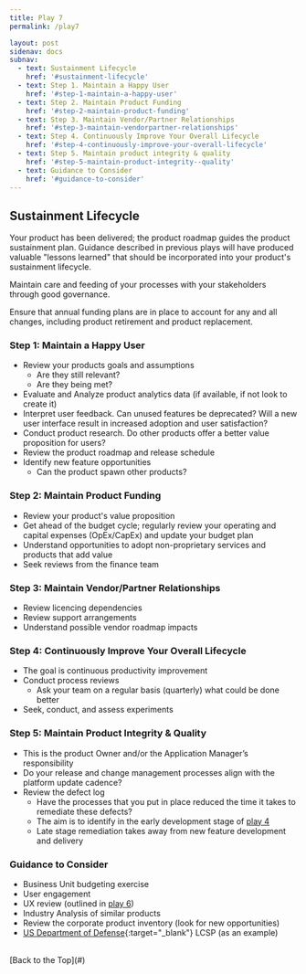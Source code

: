 ```yaml
---
title: Play 7
permalink: /play7

layout: post
sidenav: docs
subnav: 
  - text: Sustainment Lifecycle
    href: '#sustainment-lifecycle'
  - text: Step 1. Maintain a Happy User
    href: '#step-1-maintain-a-happy-user'
  - text: Step 2. Maintain Product Funding
    href: '#step-2-maintain-product-funding'
  - text: Step 3. Maintain Vendor/Partner Relationships
    href: '#step-3-maintain-vendorpartner-relationships'
  - text: Step 4. Continuously Improve Your Overall Lifecycle
    href: '#step-4-continuously-improve-your-overall-lifecycle'
  - text: Step 5. Maintain product integrity & quality
    href: '#step-5-maintain-product-integrity--quality'
  - text: Guidance to Consider
    href: '#guidance-to-consider'
---
```

## Sustainment Lifecycle
Your product has been delivered; the product roadmap guides the product sustainment plan. Guidance described in previous plays will have produced valuable "lessons learned" that should be incorporated into your product's sustainment lifecycle.

Maintain care and feeding of your processes with your stakeholders through good governance.

Ensure that annual funding plans are in place to account for any and all changes, including product retirement and product replacement.

### Step 1: Maintain a Happy User
-	Review your products goals and assumptions
    - Are they still relevant?
    - Are they being met?
-	Evaluate and Analyze product analytics data (if available, if not look to create it)
-	Interpret user feedback. Can unused features be deprecated? Will a new user interface result in increased adoption and user satisfaction?
-	Conduct product research. Do other products offer a better value proposition for users? 
-	Review the product roadmap and release schedule
-	Identify new feature opportunities
    - Can the product spawn other products?

### Step 2: Maintain Product Funding
-	Review your product's value proposition
-	Get ahead of the budget cycle; regularly review your operating and capital expenses (OpEx/CapEx) and update your budget plan
-	Understand opportunities to adopt non-proprietary services and products that add value
-	Seek reviews from the finance team

### Step 3: Maintain Vendor/Partner Relationships
-	Review licencing dependencies
-	Review support arrangements
-	Understand possible vendor roadmap impacts

### Step 4: Continuously Improve Your Overall Lifecycle
-	The goal is continuous productivity improvement
-	Conduct process reviews
    - Ask your team on a regular basis (quarterly) what could be done better
-	Seek, conduct, and assess experiments

### Step 5: Maintain Product Integrity & Quality
-	This is the product Owner and/or the Application Manager’s responsibility
-	Do your release and change management processes align with the platform update cadence?
-	Review the defect log
    - Have the processes that you put in place reduced the time it takes to remediate these defects?
    - The aim is to identify in the early development stage of [play 4](/CITZ-IMB-playbook/play4)
    - Late stage remediation takes away from new feature development and delivery

### Guidance to Consider
- Business Unit budgeting exercise
-	User engagement
-	UX review (outlined in [play 6](/CITZ-IMB-playbook/play6))
- Industry Analysis of similar products
- Review the corporate product inventory (look for new opportunities)
- [US Department of Defense](http://acqnotes.com/acqnote/careerfields/life-cycle-sustainment-plan-lcsp){:target="_blank"} LCSP (as an example)

<br/>
[Back to the Top](#)
